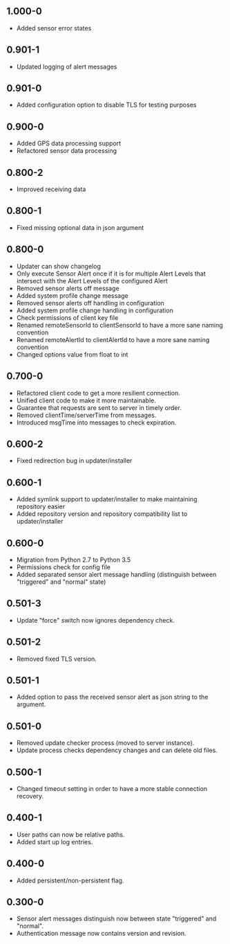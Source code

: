 ## 1.000-0

* Added sensor error states

## 0.901-1

* Updated logging of alert messages

## 0.901-0

* Added configuration option to disable TLS for testing purposes

## 0.900-0

* Added GPS data processing support
* Refactored sensor data processing

## 0.800-2

* Improved receiving data

## 0.800-1

* Fixed missing optional data in json argument

## 0.800-0

* Updater can show changelog
* Only execute Sensor Alert once if it is for multiple Alert Levels that intersect with the Alert Levels of the configured Alert
* Removed sensor alerts off message
* Added system profile change message
* Removed sensor alerts off handling in configuration
* Added system profile change handling in configuration
* Check permissions of client key file
* Renamed remoteSensorId to clientSensorId to have a more sane naming convention
* Renamed remoteAlertId to clientAlertId to have a more sane naming convention
* Changed options value from float to int

## 0.700-0

* Refactored client code to get a more resilient connection.
* Unified client code to make it more maintainable.
* Guarantee that requests are sent to server in timely order.
* Removed clientTime/serverTime from messages.
* Introduced msgTime into messages to check expiration.

## 0.600-2

* Fixed redirection bug in updater/installer

## 0.600-1

* Added symlink support to updater/installer to make maintaining repository easier
* Added repository version and repository compatibility list to updater/installer 

## 0.600-0

* Migration from Python 2.7 to Python 3.5
* Permissions check for config file
* Added separated sensor alert message handling (distinguish between "triggered" and "normal" state)

## 0.501-3

* Update "force" switch now ignores dependency check.

## 0.501-2

* Removed fixed TLS version.

## 0.501-1

* Added option to pass the received sensor alert as json string to the argument.

## 0.501-0

* Removed update checker process (moved to server instance).
* Update process checks dependency changes and can delete old files.

## 0.500-1

* Changed timeout setting in order to have a more stable connection recovery.

## 0.400-1

* User paths can now be relative paths.
* Added start up log entries.

## 0.400-0

* Added persistent/non-persistent flag.

## 0.300-0

* Sensor alert messages distinguish now between state "triggered" and "normal".
* Authentication message now contains version and revision.
